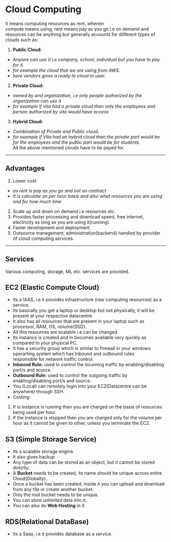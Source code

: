 # **Cloud Computing**
It means computing resources as rent, wherein\
compute means using, rent means pay as you go i.e on demand and resources can be anything but generally accounts for 
different types of clouds such as:
1. **Public Cloud:** 
  - *Anyone can use it i.e company, school, individual but you have to pay for it.*
  - *for example the cloud that we are using from AWS.*
  - *here vendors gives a ready to cloud to user.*
2. **Private Cloud:** 
  - *owned by and organization, i.e only people authorized by the organization can use it*
  - *for example if vita had a private cloud than only the employees and person authorized by vita would have access*
3. **Hybrid Cloud:**
  - *Combination of Private and Public cloud.*
  - *for example if Vita had an hybrid cloud than the private part would be for the employees and the public part would be                     for students.*\
All the above mentioned clouds have to be payed for.
---
## Advantages
1. Lower cost:
  - *as rent is pay as you go and not on contract*
  - *It is calculate on per hour basis and also what resources you are using and for how much time*
2. Scale up and down on demand i.e resources etc.
3. Provides faster processing and download speed, free internet, electricity as long as you are using it(running).
4. Faster development and deployment.
5. Outsource management, administration(backend) handled by provider of cloud computing services.
---
## Services
Various computing, storage, ML etc. services are provided.


## EC2 (Elastic Compute Cloud)
* Its a IAAS, i.e it provides infrastructure (raw computing resources) as a service.
* Its basically you get a laptop or desktop but not physically, it will be present at your respective datacentre.
* It also has all resources that are present in your laptop such as processor, RAM, OS, volume(SSD).
* All this resources are scalable i.e can be changed.
* Its instance is created and in becomes available very quickly as compared to your physical PC.
* It has a security group which is similar to firewall in your windows operarting system which has Inbound and outbound rules\
  responsible for network traffic control.
* **Inbound Rule:** used to control the incoming traffic by enabling/disabling port/s and source.
* **Outbound Rule:** used to control the outgoing traffic by enabling/disabling port/s and source.
* You (Local) can remotely login into your EC2(Datacentre can be anywhere) through SSH.
* Costing:  
1. If is instance is running then you are charged on the basis of resources being used per hour.
2. If the instance is stopped then you are charged only for the volume per hour as it cannot be given to other, unless you terminate the EC2.

## S3 (Simple Storage Service)
* Its a scalable storage engine.
* It also gives backup
* Any type of data can be stored as an object, but it cannot be stored directly.
* A **Bucket** needs to be created, its name should be unique across entire Cloud(Globally).
* Once a bucket has been created, inside it you can upload and download from any file or create another bucket.
* Only the root bucket needs to be unique.
* You can store unlimited data into it.
* You can also do **Web Hosting** in it.

## RDS(Relational DataBase)
* Its a Saas, i.e it provides database as a service. 

